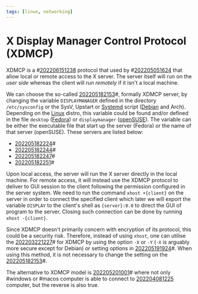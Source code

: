 ```yaml
---
tags: [linux, networking]
---
```


# X Display Manager Control Protocol (XDMCP)

XDMCP is a #[202206151238](202206151238.md) protocol that used by
#[202205051624](202205051624.md) that allow local or remote access to the X
server. The server itself will run on the *user side* whereas the client will
*run remotely* if it isn't a local machine.

We can choose the so-called [202205182153](202205182153.md)#, formally XDMCP
server, by changing the variable `DISPLAYMANAGER` defined in the directory
`/etc/sysconfig` or the SysV, Upstart or [Systemd](202204081247.md) script
([Debian](202210012324.md) and Arch). Depending on the [Linux](202204081225.md)
distro, this variable could be found and/or defined in the file `desktop`
([Fedora](202210012320.md)) or `displaymanager` ([openSUSE](202205192257.md)).
The variable can be either the executable file that start up the server (Fedora)
or the name of that server (openSUSE). These servers are listed below:

- [202205182224](202205182224.md)#
- [202205182244](202205182244.md)#
- [202205182247](202205182247.md)#
- [202205182251](202205182251.md)#

Upon local access, the server will run the X server directly in the local
machine. For remote access, it will instead use the XDMCP protocol to deliver to
GUI session to the client following the permission configured in the server
system. We need to run the command `xhost +{client}` on the server in order to
connect the specified client which later we will export the variable `DISPLAY`
to the client's shell as `{server}:0.0` to direct the GUI of program to the
server. Closing such connection can be done by running `xhost -{client}`.

Since XDMCP doesn't primarily concern with encryption of its protocol, this
could be a security risk. Therefore, instead of using `xhost`, one can utilise
the [202203221227](202203221227.md)# for XDMCP by using the option `-X` or `-Y`
(`-X` is arguably more secure except for Debian) or setting options in
[202205191924](202205191924.md)#. When using this method, it is not necessary to
change the setting on the [202205182153](202205182153.md)#.

The alternative to XDMCP model is [202205201001](202205201001.md)# where not
only #windows or #macos computer is able to connect to
[202204081225](202204081225.md) computer, but the reverse is also true.

